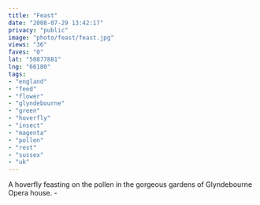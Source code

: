 ```yaml
---
title: "Feast"
date: "2008-07-29 13:42:17"
privacy: "public"
image: "photo/feast/feast.jpg"
views: "36"
faves: "0"
lat: "50877881"
lng: "66180"
tags:
- "england"
- "feed"
- "flower"
- "glyndebourne"
- "green"
- "hoverfly"
- "insect"
- "magenta"
- "pollen"
- "rest"
- "sussex"
- "uk"
---
```

A hoverfly feasting on the pollen in the gorgeous gardens of Glyndebourne Opera house. - <a href="/photos/2008/07/29/feast"></a>
